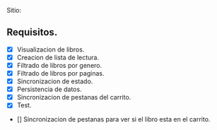 Sitio: 

## Requisitos.

- [x] Visualizacion de libros.
- [x] Creacion de lista de lectura.
- [x] Filtrado de libros por genero.
- [x] Filtrado de libros por paginas.
- [x] Sincronizacion de estado.
- [x] Persistencia de datos. 
- [x] Sincronizacion de pestanas del carrito. 
- [x] Test. 
- [] Sincronizacion de pestanas para ver si el libro esta en el carrito. 
